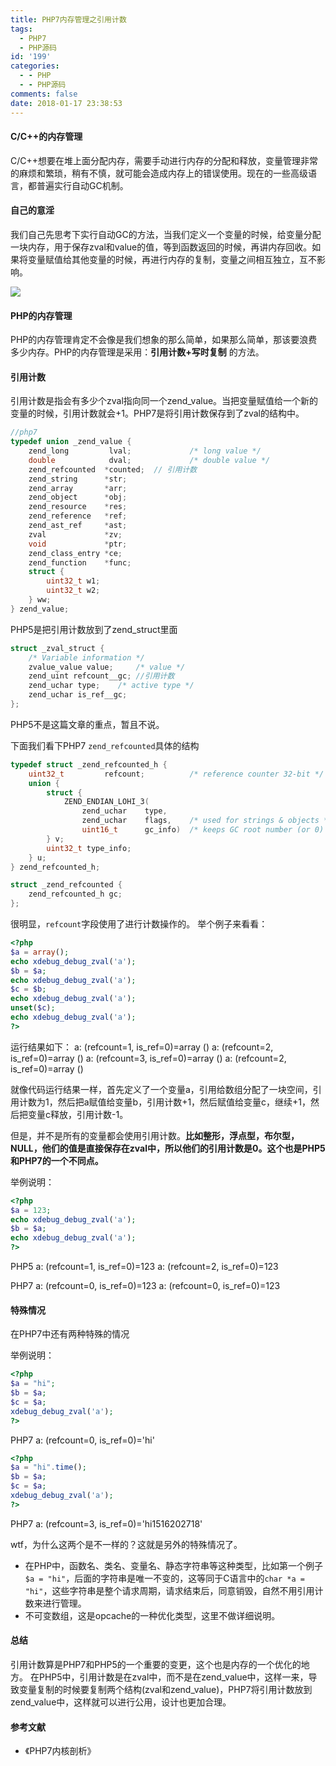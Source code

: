```yaml
---
title: PHP7内存管理之引用计数
tags:
  - PHP7
  - PHP源码
id: '199'
categories:
  - - PHP
  - - PHP源码
comments: false
date: 2018-01-17 23:38:53
---
```


#### C/C++的内存管理

C/C++想要在堆上面分配内存，需要手动进行内存的分配和释放，变量管理非常的麻烦和繁琐，稍有不慎，就可能会造成内存上的错误使用。现在的一些高级语言，都普遍实行自动GC机制。

<!--more-->

#### 自己的意淫

我们自己先思考下实行自动GC的方法，当我们定义一个变量的时候，给变量分配一块内存，用于保存zval和value的值，等到函数返回的时候，再讲内存回收。如果将变量赋值给其他变量的时候，再进行内存的复制，变量之间相互独立，互不影响。

![](/uploads/2018/01/%E6%9C%AA%E5%91%BD%E5%90%8D%E6%96%87%E4%BB%B6-1.png)

#### PHP的内存管理

PHP的内存管理肯定不会像是我们想象的那么简单，如果那么简单，那该要浪费多少内存。PHP的内存管理是采用：**引用计数+写时复制** 的方法。

#### 引用计数

引用计数是指会有多少个zval指向同一个zend\_value。当把变量赋值给一个新的变量的时候，引用计数就会+1。PHP7是将引用计数保存到了zval的结构中。

```cpp
//php7
typedef union _zend_value {
    zend_long         lval;             /* long value */
    double            dval;             /* double value */
    zend_refcounted  *counted;  // 引用计数
    zend_string      *str;
    zend_array       *arr;
    zend_object      *obj;
    zend_resource    *res;
    zend_reference   *ref;
    zend_ast_ref     *ast;
    zval             *zv;
    void             *ptr;
    zend_class_entry *ce;
    zend_function    *func;
    struct {
        uint32_t w1;
        uint32_t w2;
    } ww;
} zend_value;
```

PHP5是把引用计数放到了zend\_struct里面

```cpp
struct _zval_struct {
    /* Variable information */
    zvalue_value value;     /* value */
    zend_uint refcount__gc; //引用计数
    zend_uchar type;    /* active type */
    zend_uchar is_ref__gc;
};
```

PHP5不是这篇文章的重点，暂且不说。

下面我们看下PHP7 `zend_refcounted`具体的结构

```cpp
typedef struct _zend_refcounted_h {
    uint32_t         refcount;          /* reference counter 32-bit */
    union {
        struct {
            ZEND_ENDIAN_LOHI_3(
                zend_uchar    type,
                zend_uchar    flags,    /* used for strings & objects */
                uint16_t      gc_info)  /* keeps GC root number (or 0) and color */
        } v;
        uint32_t type_info;
    } u;
} zend_refcounted_h;

struct _zend_refcounted {
    zend_refcounted_h gc;
};
```

很明显，`refcount`字段使用了进行计数操作的。 举个例子来看看：

```php
<?php
$a = array();
echo xdebug_debug_zval('a');
$b = $a;
echo xdebug_debug_zval('a');
$c = $b;
echo xdebug_debug_zval('a');
unset($c);
echo xdebug_debug_zval('a');
?>
```

运行结果如下： a: (refcount=1, is\_ref=0)=array () a: (refcount=2, is\_ref=0)=array () a: (refcount=3, is\_ref=0)=array () a: (refcount=2, is\_ref=0)=array ()

就像代码运行结果一样，首先定义了一个变量a，引用给数组分配了一块空间，引用计数为1，然后把a赋值给变量b，引用计数+1，然后赋值给变量c，继续+1，然后把变量c释放，引用计数-1。

但是，并不是所有的变量都会使用引用计数。**比如整形，浮点型，布尔型，NULL，他们的值是直接保存在zval中，所以他们的引用计数是0。这个也是PHP5和PHP7的一个不同点。**

举例说明：

```php
<?php
$a = 123;
echo xdebug_debug_zval('a');
$b = $a;
echo xdebug_debug_zval('a');
?>
```

PHP5 a: (refcount=1, is\_ref=0)=123 a: (refcount=2, is\_ref=0)=123

PHP7 a: (refcount=0, is\_ref=0)=123 a: (refcount=0, is\_ref=0)=123

#### 特殊情况

在PHP7中还有两种特殊的情况

举例说明：

```php
<?php
$a = "hi";
$b = $a;
$c = $a;
xdebug_debug_zval('a');
?>
```

PHP7 a: (refcount=0, is\_ref=0)='hi'

```php
<?php
$a = "hi".time();
$b = $a;
$c = $a;
xdebug_debug_zval('a');
?>
```

PHP7 a: (refcount=3, is\_ref=0)='hi1516202718'

wtf，为什么这两个是不一样的？这就是另外的特殊情况了。

*   在PHP中，函数名、类名、变量名、静态字符串等这种类型，比如第一个例子`$a = "hi"`，后面的字符串是唯一不变的，这等同于C语言中的`char *a = "hi"`，这些字符串是整个请求周期，请求结束后，同意销毁，自然不用引用计数来进行管理。
*   不可变数组，这是opcache的一种优化类型，这里不做详细说明。

#### 总结

引用计数算是PHP7和PHP5的一个重要的变更，这个也是内存的一个优化的地方。 在PHP5中，引用计数是在zval中，而不是在zend\_value中，这样一来，导致变量复制的时候要复制两个结构(zval和zend\_value)，PHP7将引用计数放到zend\_value中，这样就可以进行公用，设计也更加合理。

#### 参考文献

*   《PHP7内核剖析》